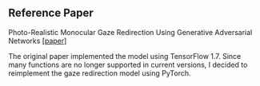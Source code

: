 ## Reference Paper
Photo-Realistic Monocular Gaze Redirection Using Generative Adversarial Networks
[[paper]](https://arxiv.org/abs/1903.12530)

The original paper implemented the model using TensorFlow 1.7. Since many functions are no longer supported in current versions, I decided to reimplement the gaze redirection model using PyTorch.
